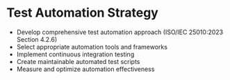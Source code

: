 # Test Automation Strategy
- Develop comprehensive test automation approach (ISO/IEC 25010:2023 Section 4.2.6)
- Select appropriate automation tools and frameworks
- Implement continuous integration testing
- Create maintainable automated test scripts
- Measure and optimize automation effectiveness